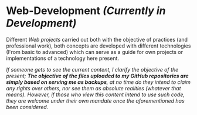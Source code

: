 # Web-Development _(Currently in Development)_

Different _Web projects_ carried out both with the objective of practices (and professional work), both concepts are developed with different technologies (From basic to advanced) which can serve as a guide for own projects or implementations of a technology here present.

_If someone gets to see the current content, I clarify the objective of the present; **The objective of the files uploaded to my GitHub repositories are simply based on serving me as backups**, at no time do they intend to claim any rights over others, nor see them as absolute realities (whatever that means). However, if those who view this content intend to use such code, they are welcome under their own mandate once the aforementioned has been considered._

